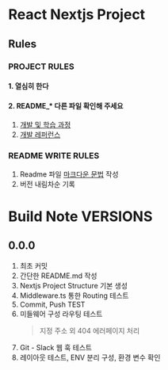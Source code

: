 # React Nextjs Project
## Rules
### PROJECT RULES
#### 1. 열심히 한다
#### 2. README_* 다른 파일 확인해 주세요
1. [개발 및 학습 과정](docs/README_STUDY_TOPICS.md)
2. [개발 레퍼런스](<docs/README REF.md>)

### README WRITE RULES
1. Readme 파일 [마크다운 문법](https://ko.wikipedia.org/wiki/마크다운) 작성
2. 버전 내림차순 기록


# Build Note VERSIONS
## 0.0.0
1. 최초 커밋
2. 간단한 README.md 작성
3. Nextjs Project Structure 기본 생성
4. Middleware.ts 통한 Routing 테스트
5. Commit, Push TEST
6. 미들웨어 구성 라우팅 테스트
   > 지정 주소 외 404 에러페이지 처리
7. Git - Slack 웹 훅 테스트
8. 레이아웃 테스트, ENV 분리 구성, 환경 변수 확인